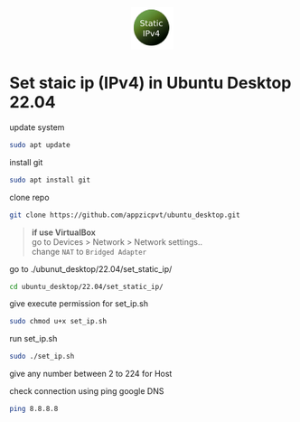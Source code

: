 <p align="center">
  <img src="../images/staticip-logo.png" />
</p>

# Set staic ip (IPv4) in Ubuntu Desktop 22.04

update system
```bash
sudo apt update
```

install git
```bash
sudo apt install git
```

clone repo
```bash
git clone https://github.com/appzicpvt/ubuntu_desktop.git
```

> **if use VirtualBox** \
> go to Devices > Network > Network settings.. \
> change `NAT` to `Bridged Adapter`

go to ./ubunut_desktop/22.04/set_static_ip/
```bash
cd ubuntu_desktop/22.04/set_static_ip/
```

give execute permission for set_ip.sh
```bash
sudo chmod u+x set_ip.sh
```

run set_ip.sh
```bash
sudo ./set_ip.sh
```

give any number between 2 to 224 for Host

check connection using ping google DNS
```bash
ping 8.8.8.8
```